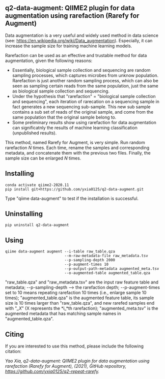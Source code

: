 ## q2-data-augment: QIIME2 plugin for data augmentation using rarefaction (Rarefy for Augment)

Data augmentation is a very useful and widely used method in data science (see: https://en.wikipedia.org/wiki/Data_augmentation). Especially, it can increase the sample size for training machine learning models.

Rarefaction can be used as an effective and trustable method for data augmentation, given the following reasons:
* Essentially, biological sample collection and sequencing are random sampling processes, which captures microbes from unknow population. Rarefaction is just another random sampling process, 
which can also be seen as sampling certain reads from the same population, just the same as biological sample collection and sequencing.
* Under the hypothesis that "rarefaction" = "biological sample collection and sequencing", each iteration of rarecation on a sequencing sample in fact generates a new sequencing sub-sample. 
This new sub sample contains a sub set of reads of the original sample, and come from the same population that the original sample belong to.
* Some preliminary results show using rarefaction for data augmentation can significatnly the results of machine learning classification (unpublished results).

This method, named Rarefy for Augment, is very simple. Run random rarefaction *N* times. Each time, rename the samples and corresponding metadata, and concatenate them with the previous two files. 
Finally, the sample size can be enlarged *N* times.

## Installing
```
conda activate qiime2-2020.11
pip install git+https://github.com/yxia0125/q2-data-augment.git
```
Type "qiime data-augment" to test if the installation is successful.

## Uninstalling
```
pip uninstall q2-data-augment
```

## Using
```
qiime data-augment augment --i-table raw_table.qza 
                           --m-raw-metadata-file raw_metadata.tsv 
                           --p-sampling-depth 2000 
                           --p-augment-times 10
                           --p-output-path-metadata augmented_meta.tsv  
                           --o-augmented-table augmented_table.qza 
```                      
"raw_table.qza" and "raw_metadata.tsv" are the input raw feature table and metadata; --p-sampling-depth --> the rarefaction depth; --p-augment-times set to 10 means repeating 
rarefaction 10 times (i.e., enlarge sample 10 times); "augmented_table.qza" is the augmented feature table, its sample size is 10 times larger than "raw_table.qza", and new rarefed 
samples end with "*_X*" (X represents the *i_*th rarefaction); "augmented_meta.tsv" is the augmented metadata that has matching sample names in "augmented_table.qza".

## Citing 
If you are interested to use this method, please include the following citation:

*Yao Xia, q2-data-augment: QIIME2 plugin for data augmentation using rarefaction (Rarefy for Augment), (2021), GitHub repository, https://github.com/yxia0125/q2-repeat-rarefy.*






